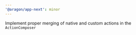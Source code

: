 ```yaml
---
'@aragon/app-next': minor
---
```


Implement proper merging of native and custom actions in the `ActionComposer`
